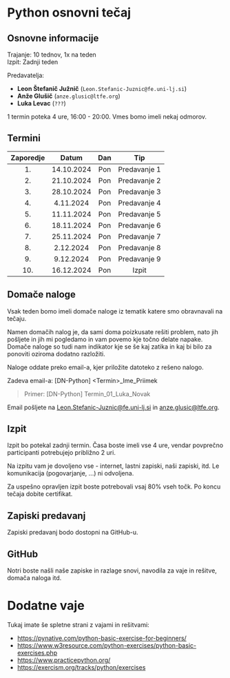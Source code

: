 # Python osnovni tečaj

## Osnovne informacije

Trajanje: 10 tednov, 1x na teden <br>
Izpit: Zadnji teden

Predavatelja:

- **Leon Štefanič Južnič** (`Leon.Stefanic-Juznic@fe.uni-lj.si`)
- **Anže Glušič** (`anze.glusic@ltfe.org`)
- **Luka Levac** (`???`)

1 termin poteka 4 ure, 16:00 - 20:00. Vmes bomo imeli nekaj odmorov.

## Termini

| Zaporedje |   Datum   | Dan |     Tip      |
| :-------: | :-------: | :-: | :----------: |
|    1.     | 14.10.2024| Pon | Predavanje 1 |
|    2.     | 21.10.2024| Pon | Predavanje 2 |
|    3.     | 28.10.2024| Pon | Predavanje 3 |
|    4.     | 4.11.2024 | Pon | Predavanje 4 |
|    5.     | 11.11.2024 | Pon | Predavanje 5 |
|    6.     | 18.11.2024| Pon | Predavanje 6 |
|    7.     | 25.11.2024| Pon | Predavanje 7 |
|    8.     | 2.12.2024| Pon | Predavanje 8 |
|    9.     | 9.12.2024 | Pon | Predavanje 9 |
|    10.    | 16.12.2024| Pon |    Izpit     |

## Domače naloge

Vsak teden bomo imeli domače naloge iz tematik katere smo obravnavali na tečaju.

Namen domačih nalog je, da sami doma poizkusate rešiti problem, nato jih pošljete in jih mi pogledamo in vam povemo kje točno delate napake. Domače naloge so tudi nam indikator kje se še kaj zatika in kaj bi bilo za ponoviti oziroma dodatno razložiti.

Naloge oddate preko email-a, kjer priložite datoteko z rešeno nalogo.

Zadeva email-a: \[DN-Python\] \<Termin\>\_Ime_Priimek

> Primer: \[DN-Python\] Termin_01_Luka_Novak

Email pošljete na <Leon.Stefanic-Juznic@fe.uni-lj.si> in <anze.glusic@ltfe.org>.

## Izpit

Izpit bo potekal zadnji termin. Časa boste imeli vse 4 ure, vendar povprečno participanti potrebujejo približno 2 uri.

Na izpitu vam je dovoljeno vse - internet, lastni zapiski, naši zapiski, itd. Le komunikacija (pogovarjanje, ...) ni odvoljena.

Za uspešno opravljen izpit boste potrebovali vsaj 80% vseh točk. Po koncu tečaja dobite certifikat.

## Zapiski predavanj

Zapiski predavanj bodo dostopni na GitHub-u.

## GitHub

Notri boste našli naše zapiske in razlage snovi, navodila za vaje in rešitve, domača naloga itd.

# Dodatne vaje

Tukaj imate še spletne strani z vajami in rešitvami:

- https://pynative.com/python-basic-exercise-for-beginners/
- https://www.w3resource.com/python-exercises/python-basic-exercises.php
- https://www.practicepython.org/
- https://exercism.org/tracks/python/exercises
